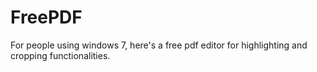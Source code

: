 # FreePDF
For people using windows 7, here's a free pdf editor for highlighting and cropping functionalities.
